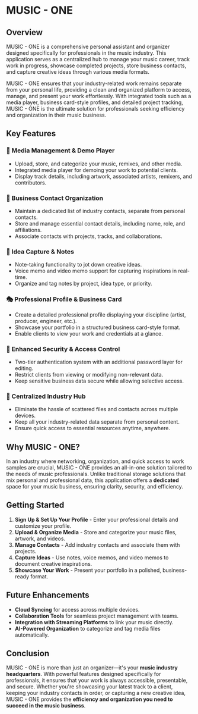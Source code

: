 # MUSIC - ONE

## Overview
MUSIC - ONE is a comprehensive personal assistant and organizer designed specifically for professionals in the music industry. This application serves as a centralized hub to manage your music career, track work in progress, showcase completed projects, store business contacts, and capture creative ideas through various media formats.

MUSIC - ONE ensures that your industry-related work remains separate from your personal life, providing a clean and organized platform to access, manage, and present your work effortlessly. With integrated tools such as a media player, business card-style profiles, and detailed project tracking, MUSIC - ONE is the ultimate solution for professionals seeking efficiency and organization in their music business.

## Key Features

### 🎵 Media Management & Demo Player
- Upload, store, and categorize your music, remixes, and other media.
- Integrated media player for demoing your work to potential clients.
- Display track details, including artwork, associated artists, remixers, and contributors.

### 📇 Business Contact Organization
- Maintain a dedicated list of industry contacts, separate from personal contacts.
- Store and manage essential contact details, including name, role, and affiliations.
- Associate contacts with projects, tracks, and collaborations.

### 📝 Idea Capture & Notes
- Note-taking functionality to jot down creative ideas.
- Voice memo and video memo support for capturing inspirations in real-time.
- Organize and tag notes by project, idea type, or priority.

### 🎭 Professional Profile & Business Card
- Create a detailed professional profile displaying your discipline (artist, producer, engineer, etc.).
- Showcase your portfolio in a structured business card-style format.
- Enable clients to view your work and credentials at a glance.

### 🔐 Enhanced Security & Access Control
- Two-tier authentication system with an additional password layer for editing.
- Restrict clients from viewing or modifying non-relevant data.
- Keep sensitive business data secure while allowing selective access.

### 📂 Centralized Industry Hub
- Eliminate the hassle of scattered files and contacts across multiple devices.
- Keep all your industry-related data separate from personal content.
- Ensure quick access to essential resources anytime, anywhere.

## Why MUSIC - ONE?
In an industry where networking, organization, and quick access to work samples are crucial, MUSIC - ONE provides an all-in-one solution tailored to the needs of music professionals. Unlike traditional storage solutions that mix personal and professional data, this application offers a **dedicated** space for your music business, ensuring clarity, security, and efficiency.

## Getting Started
1. **Sign Up & Set Up Your Profile** - Enter your professional details and customize your profile.
2. **Upload & Organize Media** - Store and categorize your music files, artwork, and videos.
3. **Manage Contacts** - Add industry contacts and associate them with projects.
4. **Capture Ideas** - Use notes, voice memos, and video memos to document creative inspirations.
5. **Showcase Your Work** - Present your portfolio in a polished, business-ready format.

## Future Enhancements
- **Cloud Syncing** for access across multiple devices.
- **Collaboration Tools** for seamless project management with teams.
- **Integration with Streaming Platforms** to link your music directly.
- **AI-Powered Organization** to categorize and tag media files automatically.

## Conclusion
MUSIC - ONE is more than just an organizer—it's your **music industry headquarters**. With powerful features designed specifically for professionals, it ensures that your work is always accessible, presentable, and secure. Whether you're showcasing your latest track to a client, keeping your industry contacts in order, or capturing a new creative idea, MUSIC - ONE provides the **efficiency and organization you need to succeed in the music business**.


